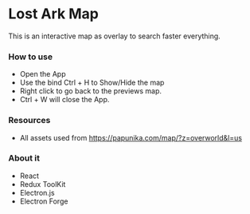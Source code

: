# Lost Ark Map

This is an interactive map as overlay to search faster everything.

### How to use

- Open the App
- Use the bind Ctrl + H to Show/Hide the map
- Right click to go back to the previews map.
- Ctrl + W will close the App.

### Resources

- All assets used from https://papunika.com/map/?z=overworld&l=us


### About it

- React
- Redux ToolKit
- Electron.js
- Electron Forge

